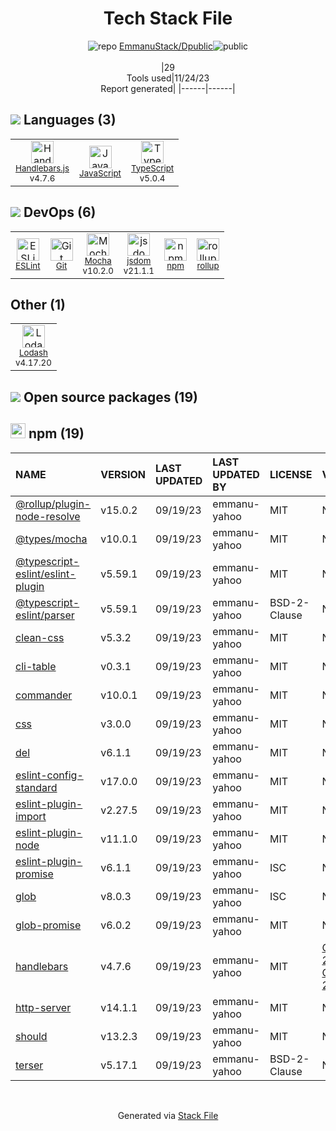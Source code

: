 <!--
--- Readme.md Snippet without images Start ---
## Tech Stack
EmmanuStack/Dpublic is built on the following main stack:
- [Mocha](http://mochajs.org/) – Javascript Testing Framework
- [Handlebars.js](http://handlebarsjs.com/) – Templating Languages & Extensions
- [JavaScript](https://developer.mozilla.org/en-US/docs/Web/JavaScript) – Languages
- [TypeScript](http://www.typescriptlang.org) – Languages
- [Lodash](https://lodash.com) – Javascript Utilities & Libraries
- [ESLint](http://eslint.org/) – Code Review
- [rollup](http://rollupjs.org/) – JS Build Tools / JS Task Runners
- [jsdom](https://github.com/jsdom/jsdom) – Headless Browsers

Full tech stack [here](/techstack.md)
--- Readme.md Snippet without images End ---

--- Readme.md Snippet with images Start ---
## Tech Stack
EmmanuStack/Dpublic is built on the following main stack:
- <img width='25' height='25' src='https://img.stackshare.io/service/832/mocha.png' alt='Mocha'/> [Mocha](http://mochajs.org/) – Javascript Testing Framework
- <img width='25' height='25' src='https://img.stackshare.io/service/1143/Handlebars.png' alt='Handlebars.js'/> [Handlebars.js](http://handlebarsjs.com/) – Templating Languages & Extensions
- <img width='25' height='25' src='https://img.stackshare.io/service/1209/javascript.jpeg' alt='JavaScript'/> [JavaScript](https://developer.mozilla.org/en-US/docs/Web/JavaScript) – Languages
- <img width='25' height='25' src='https://img.stackshare.io/service/1612/bynNY5dJ.jpg' alt='TypeScript'/> [TypeScript](http://www.typescriptlang.org) – Languages
- <img width='25' height='25' src='https://img.stackshare.io/service/2438/lodash.png' alt='Lodash'/> [Lodash](https://lodash.com) – Javascript Utilities & Libraries
- <img width='25' height='25' src='https://img.stackshare.io/service/3337/Q4L7Jncy.jpg' alt='ESLint'/> [ESLint](http://eslint.org/) – Code Review
- <img width='25' height='25' src='https://img.stackshare.io/service/4423/zE8RTn9E_400x400.jpg' alt='rollup'/> [rollup](http://rollupjs.org/) – JS Build Tools / JS Task Runners
- <img width='25' height='25' src='https://img.stackshare.io/service/7054/preview.jpeg' alt='jsdom'/> [jsdom](https://github.com/jsdom/jsdom) – Headless Browsers

Full tech stack [here](/techstack.md)
--- Readme.md Snippet with images End ---
-->
<div align="center">

# Tech Stack File
![](https://img.stackshare.io/repo.svg "repo") [EmmanuStack/Dpublic](https://github.com/EmmanuStack/Dpublic)![](https://img.stackshare.io/public_badge.svg "public")
<br/><br/>
|29<br/>Tools used|11/24/23 <br/>Report generated|
|------|------|
</div>

## <img src='https://img.stackshare.io/languages.svg'/> Languages (3)
<table><tr>
  <td align='center'>
  <img width='36' height='36' src='https://img.stackshare.io/service/1143/Handlebars.png' alt='Handlebars.js'>
  <br>
  <sub><a href="http://handlebarsjs.com/">Handlebars.js</a></sub>
  <br>
  <sub>v4.7.6</sub>
</td>

<td align='center'>
  <img width='36' height='36' src='https://img.stackshare.io/service/1209/javascript.jpeg' alt='JavaScript'>
  <br>
  <sub><a href="https://developer.mozilla.org/en-US/docs/Web/JavaScript">JavaScript</a></sub>
  <br>
  <sub></sub>
</td>

<td align='center'>
  <img width='36' height='36' src='https://img.stackshare.io/service/1612/bynNY5dJ.jpg' alt='TypeScript'>
  <br>
  <sub><a href="http://www.typescriptlang.org">TypeScript</a></sub>
  <br>
  <sub>v5.0.4</sub>
</td>

</tr>
</table>

## <img src='https://img.stackshare.io/devops.svg'/> DevOps (6)
<table><tr>
  <td align='center'>
  <img width='36' height='36' src='https://img.stackshare.io/service/3337/Q4L7Jncy.jpg' alt='ESLint'>
  <br>
  <sub><a href="http://eslint.org/">ESLint</a></sub>
  <br>
  <sub></sub>
</td>

<td align='center'>
  <img width='36' height='36' src='https://img.stackshare.io/service/1046/git.png' alt='Git'>
  <br>
  <sub><a href="http://git-scm.com/">Git</a></sub>
  <br>
  <sub></sub>
</td>

<td align='center'>
  <img width='36' height='36' src='https://img.stackshare.io/service/832/mocha.png' alt='Mocha'>
  <br>
  <sub><a href="http://mochajs.org/">Mocha</a></sub>
  <br>
  <sub>v10.2.0</sub>
</td>

<td align='center'>
  <img width='36' height='36' src='https://img.stackshare.io/service/7054/preview.jpeg' alt='jsdom'>
  <br>
  <sub><a href="https://github.com/jsdom/jsdom">jsdom</a></sub>
  <br>
  <sub>v21.1.1</sub>
</td>

<td align='center'>
  <img width='36' height='36' src='https://img.stackshare.io/service/1120/lejvzrnlpb308aftn31u.png' alt='npm'>
  <br>
  <sub><a href="https://www.npmjs.com/">npm</a></sub>
  <br>
  <sub></sub>
</td>

<td align='center'>
  <img width='36' height='36' src='https://img.stackshare.io/service/4423/zE8RTn9E_400x400.jpg' alt='rollup'>
  <br>
  <sub><a href="http://rollupjs.org/">rollup</a></sub>
  <br>
  <sub></sub>
</td>

</tr>
</table>

## Other (1)
<table><tr>
  <td align='center'>
  <img width='36' height='36' src='https://img.stackshare.io/service/2438/lodash.png' alt='Lodash'>
  <br>
  <sub><a href="https://lodash.com">Lodash</a></sub>
  <br>
  <sub>v4.17.20</sub>
</td>

</tr>
</table>


## <img src='https://img.stackshare.io/group.svg' /> Open source packages (19)</h2>

## <img width='24' height='24' src='https://img.stackshare.io/service/1120/lejvzrnlpb308aftn31u.png'/> npm (19)

|NAME|VERSION|LAST UPDATED|LAST UPDATED BY|LICENSE|VULNERABILITIES|
|:------|:------|:------|:------|:------|:------|
|[@rollup/plugin-node-resolve](https://www.npmjs.com/@rollup/plugin-node-resolve)|v15.0.2|09/19/23|emmanu-yahoo |MIT|N/A|
|[@types/mocha](https://www.npmjs.com/@types/mocha)|v10.0.1|09/19/23|emmanu-yahoo |MIT|N/A|
|[@typescript-eslint/eslint-plugin](https://www.npmjs.com/@typescript-eslint/eslint-plugin)|v5.59.1|09/19/23|emmanu-yahoo |MIT|N/A|
|[@typescript-eslint/parser](https://www.npmjs.com/@typescript-eslint/parser)|v5.59.1|09/19/23|emmanu-yahoo |BSD-2-Clause|N/A|
|[clean-css](https://www.npmjs.com/clean-css)|v5.3.2|09/19/23|emmanu-yahoo |MIT|N/A|
|[cli-table](https://www.npmjs.com/cli-table)|v0.3.1|09/19/23|emmanu-yahoo |MIT|N/A|
|[commander](https://www.npmjs.com/commander)|v10.0.1|09/19/23|emmanu-yahoo |MIT|N/A|
|[css](https://www.npmjs.com/css)|v3.0.0|09/19/23|emmanu-yahoo |MIT|N/A|
|[del](https://www.npmjs.com/del)|v6.1.1|09/19/23|emmanu-yahoo |MIT|N/A|
|[eslint-config-standard](https://www.npmjs.com/eslint-config-standard)|v17.0.0|09/19/23|emmanu-yahoo |MIT|N/A|
|[eslint-plugin-import](https://www.npmjs.com/eslint-plugin-import)|v2.27.5|09/19/23|emmanu-yahoo |MIT|N/A|
|[eslint-plugin-node](https://www.npmjs.com/eslint-plugin-node)|v11.1.0|09/19/23|emmanu-yahoo |MIT|N/A|
|[eslint-plugin-promise](https://www.npmjs.com/eslint-plugin-promise)|v6.1.1|09/19/23|emmanu-yahoo |ISC|N/A|
|[glob](https://www.npmjs.com/glob)|v8.0.3|09/19/23|emmanu-yahoo |ISC|N/A|
|[glob-promise](https://www.npmjs.com/glob-promise)|v6.0.2|09/19/23|emmanu-yahoo |MIT|N/A|
|[handlebars](https://www.npmjs.com/handlebars)|v4.7.6|09/19/23|emmanu-yahoo |MIT|[CVE-2021-23369](https://github.com/advisories/GHSA-f2jv-r9rf-7988) (Critical)<br/>[CVE-2021-23383](https://github.com/advisories/GHSA-765h-qjxv-5f44) (Critical)|
|[http-server](https://www.npmjs.com/http-server)|v14.1.1|09/19/23|emmanu-yahoo |MIT|N/A|
|[should](https://www.npmjs.com/should)|v13.2.3|09/19/23|emmanu-yahoo |MIT|N/A|
|[terser](https://www.npmjs.com/terser)|v5.17.1|09/19/23|emmanu-yahoo |BSD-2-Clause|N/A|

<br/>
<div align='center'>

Generated via [Stack File](https://github.com/marketplace/stack-file)
